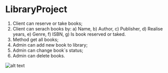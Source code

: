 # LibraryProject
1. Client can reserve or take books;
2. Client can serach books by:
    a) Name,
    b) Author,
    c) Publisher,
    d) Realise years,
    e) Genre,
    f) ISBN,
    g) Is book reserved or taked.
3. Method get all books;
4. Admin can add new book to library;
5. Admin can change book`s status;
6. Admin can delete books.

![alt text](https://i.postimg.cc/fRv5s5QC/Swagerr-UI.png)
